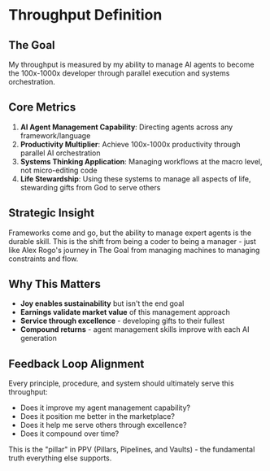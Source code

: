 # Throughput Definition

## The Goal
My throughput is measured by my ability to manage AI agents to become the 100x-1000x developer through parallel execution and systems orchestration.

## Core Metrics
1. **AI Agent Management Capability**: Directing agents across any framework/language
2. **Productivity Multiplier**: Achieve 100x-1000x productivity through parallel AI orchestration
3. **Systems Thinking Application**: Managing workflows at the macro level, not micro-editing code
4. **Life Stewardship**: Using these systems to manage all aspects of life, stewarding gifts from God to serve others

## Strategic Insight
Frameworks come and go, but the ability to manage expert agents is the durable skill. This is the shift from being a coder to being a manager - just like Alex Rogo's journey in The Goal from managing machines to managing constraints and flow.

## Why This Matters
- **Joy enables sustainability** but isn't the end goal
- **Earnings validate market value** of this management approach
- **Service through excellence** - developing gifts to their fullest
- **Compound returns** - agent management skills improve with each AI generation

## Feedback Loop Alignment
Every principle, procedure, and system should ultimately serve this throughput:
- Does it improve my agent management capability?
- Does it position me better in the marketplace?
- Does it help me serve others through excellence?
- Does it compound over time?

This is the "pillar" in PPV (Pillars, Pipelines, and Vaults) - the fundamental truth everything else supports.